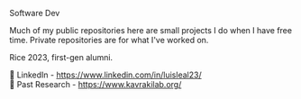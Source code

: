 Software Dev   
    
Much of my public repositories here are small projects I do when I have free time. Private repositories are for what I've worked on.   
    
Rice 2023, first-gen alumni.

💼 LinkedIn - https://www.linkedin.com/in/luisleal23/      
🔬 Past Research - https://www.kavrakilab.org/
